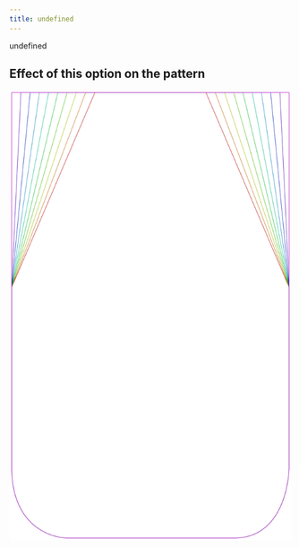 ```yaml
---
title: undefined
---
```


undefined

## Effect of this option on the pattern

![This image shows the effect of this option by superimposing several variants that have a different value for this option](lucy_edge_sample.svg "Effect of this option on the pattern")
